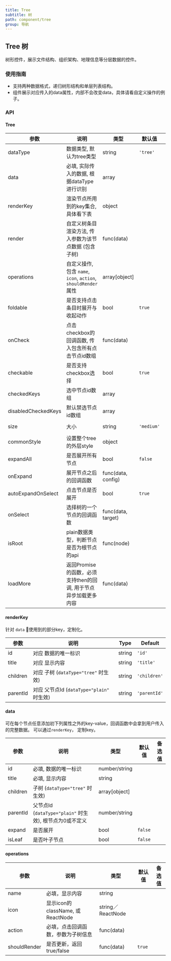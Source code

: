 ```yaml
---
title: Tree
subtitle: 树
path: component/tree
group: 导航
---
```


## Tree 树

树形控件，展示文件结构、组织架构、地理信息等分层数据的控件。

### 使用指南

-  支持两种数据格式，递归树形结构和单层列表结构。
-  组件展示对应传入的data属性，内部不会改变data，具体请看自定义操作的例子。

### API

#### Tree

| 参数                 | 说明                                                        | 类型                | 默认值      | 备选值                |
| ------------------- | ----------------------------------------------------------- | ------------------ | ---------- | -------------------- |
| dataType            | 数据类型, 默认为tree类型                                       | string             | `'tree'`   | `'plain'`            |
| data                | 必填, 实际传入的数据, 根据dataType进行识别                       | array              |            |                      |
| renderKey           | 渲染节点所用到的key集合, 具体看下表                              | object             |            |                      |
| render              | 自定义树条目渲染方法, 传入参数为该节点数据 (包含子树)               | func(data)         |            |                      |
| operations          | 自定义操作, 包含 `name`, `icon`, `action`, `shouldRender` 属性 | array[object]      |            |                      |
| foldable            | 是否支持点击条目时展开与收起动作                                 | bool               | `true`     |                      |
| onCheck             | 点击checkbox的回调函数, 传入包含所有点击节点id数组                 | func(data)         |            |                      |
| checkable           | 是否支持checkbox选择																					| bool               | `true`     |                      |                   | 
| checkedKeys         | 选中节点id数组                                                | array              |            |                      |
| disabledCheckedKeys | 默认禁选节点id数组                                             | array              |            |                      |
| size                | 大小                                                         | string             | `'medium'` | `'small'`, `'large'` |
| commonStyle         | 设置整个tree的外层style                                        | object             |            |                      |
| expandAll           | 是否展开所有节点                                               | bool               | `false`    |                      |
| onExpand            | 展开节点之后的回调函数                                          | func(data, config) |            |                      |
| autoExpandOnSelect  | 点击节点是否展开                                               | bool               | `true`     |                      |
| onSelect            | 选择树的一个节点的回调函数                                       | func(data, target) |            |                      |
| isRoot              | plain数据类型，判断节点是否为根节点的api                          | func(node)         |            |                      |
| loadMore            | 返回Promise的函数，必须支持then的回调, 用于节点异步加载更多内容      |  func(data)        |            |                      |

#### renderKey

针对 `data` 使用到的部分key，定制化。

| 参数      | 说明                                         | Type   | Default      |
| -------- | -------------------------------------------- | ------ | ------------ |
| id       | 对应 数据的唯一标识                             | string | `'id'`       |
| title    | 对应 显示内容                                  | string | `'title'`    |
| children | 对应 子树 (`dataType="tree"` 时生效)           | string | `'children'` |
| parentId | 对应 父节点Id (`dataType="plain"` 时生效)       | string | `'parentId'` |

#### data

可在每个节点任意添加初下列属性之外的key-value，回调函数中会拿到用户传入的完整数据。
可以通过`renderKey`， 定制key。

| 参数      | 说明                                                | 类型           | 默认值   | 备选值 |
| -------- | --------------------------------------------------- | ------------- | ------- |--------|
| id			 | 必填, 数据的唯一标识                                   | number/string |         |       |
| title    | 必填, 显示内容                                        | string        |         |       |
| children | 子树 (`dataType="tree"` 时生效)                       | array[object] |         |       |
| parentId | 父节点Id (`dataType="plain"` 时生效), 根节点为0或不定义  | number/string |         |       |
| expand   | 是否展开                                              | bool          | `false` |       |
| isLeaf   | 是否叶子节点                                           | bool          | `false` |       |

#### operations

| 参数           | 说明                            | 类型              |  默认值   | 备选值 |
| ------------ | -------------------------------- | ----------------- | ------- |--------|
| name         | 必填，显示内容                     | string            |         |        |
| icon         | 显示icon的className, 或ReactNode  | string／ReactNode  |         |       |
| action       | 必填，点击回调函数，参数为子树信息    | func(data)        |         |        |
| shouldRender | 是否更新，返回true/false           | func(data)        | `true`  |        |
